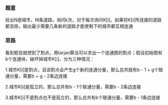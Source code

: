 ### 题意
给出N座城市，M条道路，询问k次，对于每次询问K[i]，如果将K[i]所连接的道路都去除，输出最少需要几条新的道路才能使剩下的城市都互相连通

### 思路
看到题目就想到了割点，用tarjan算法可以求出一个连通图的割点；假设初始图有b个连通块，破坏掉城市K[i]，分为三种情况：

1.城市K[i]是割点，且该割点会产生g个新的连通分量，那么总共就有b - 1 + g个联通分量，需要b + g - 2条边连接

2.城市K[i]是孤立的，那么总共有b - 1个联通分量，需要b - 2条边连接

3.城市K[i]不是割点也不是孤立的，那么总共有b个联通分量，需要b - 1条边连接